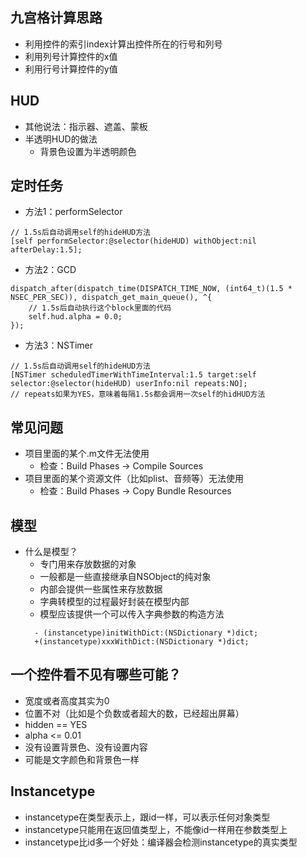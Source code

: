 ## 九宫格计算思路
- 利用控件的索引index计算出控件所在的行号和列号
- 利用列号计算控件的x值 
- 利用行号计算控件的y值

## HUD
- 其他说法：指示器、遮盖、蒙板
- 半透明HUD的做法
    - 背景色设置为半透明颜色

## 定时任务
- 方法1：performSelector

```objc
// 1.5s后自动调用self的hideHUD方法
[self performSelector:@selector(hideHUD) withObject:nil afterDelay:1.5];
```
- 方法2：GCD

```objc
dispatch_after(dispatch_time(DISPATCH_TIME_NOW, (int64_t)(1.5 * NSEC_PER_SEC)), dispatch_get_main_queue(), ^{
    // 1.5s后自动执行这个block里面的代码
    self.hud.alpha = 0.0;
});
```
- 方法3：NSTimer

```objc
// 1.5s后自动调用self的hideHUD方法
[NSTimer scheduledTimerWithTimeInterval:1.5 target:self selector:@selector(hideHUD) userInfo:nil repeats:NO];
// repeats如果为YES，意味着每隔1.5s都会调用一次self的hidHUD方法
```

## 常见问题
- 项目里面的某个.m文件无法使用
    - 检查：Build Phases -> Compile Sources
- 项目里面的某个资源文件（比如plist、音频等）无法使用
    - 检查：Build Phases -> Copy Bundle Resources

## 模型
- 什么是模型？
    - 专门用来存放数据的对象
    - 一般都是一些直接继承自NSObject的纯对象
    - 内部会提供一些属性来存放数据
    - 字典转模型的过程最好封装在模型内部
    - 模型应该提供一个可以传入字典参数的构造方法
    ~~~
      - (instancetype)initWithDict:(NSDictionary *)dict;
      +(instancetype)xxxWithDict:(NSDictionary *)dict;
     ~~~


## 一个控件看不见有哪些可能？
- 宽度或者高度其实为0
- 位置不对（比如是个负数或者超大的数，已经超出屏幕）
- hidden == YES
- alpha <= 0.01
- 没有设置背景色、没有设置内容
- 可能是文字颜色和背景色一样
## Instancetype
- instancetype在类型表示上，跟id一样，可以表示任何对象类型
- instancetype只能用在返回值类型上，不能像id一样用在参数类型上
- instancetype比id多一个好处：编译器会检测instancetype的真实类型




